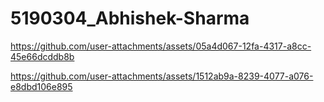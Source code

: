 # 5190304_Abhishek-Sharma

https://github.com/user-attachments/assets/05a4d067-12fa-4317-a8cc-45e66dcddb8b

https://github.com/user-attachments/assets/1512ab9a-8239-4077-a076-e8dbd106e895
